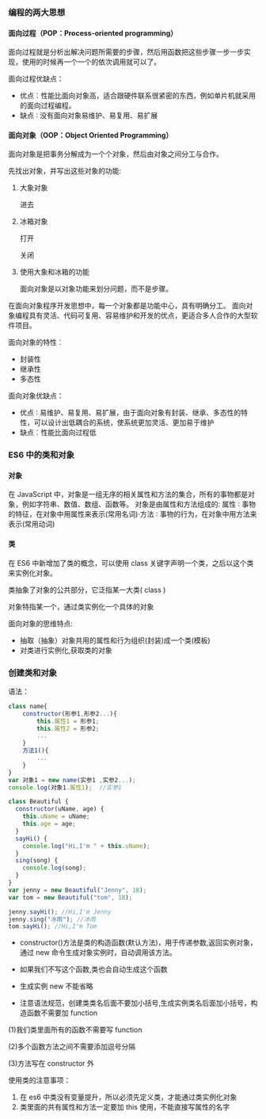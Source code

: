 ### 编程的两大思想

#### 面向过程（POP：Process-oriented programming）

面向过程就是分析出解决问题所需要的步骤，然后用函数把这些步骤一步一步实现，使用的时候再一个一个的依次调用就可以了。

面向过程优缺点：

- 优点︰性能比面向对象高，适合跟硬件联系很紧密的东西，例如单片机就采用的面向过程编程。
- 缺点 ∶ 没有面向对象易维护、易复用、易扩展

#### 面向对象（OOP：Object Oriented Programming）

面向对象是把事务分解成为一个个对象，然后由对象之间分工与合作。

先找出对象，并写出这些对象的功能:

1. 大象对象

   进去

2. 冰箱对象

   打开

   关闭

3. 使用大象和冰箱的功能

   面向对象是以对象功能来划分问题，而不是步骤。

在面向对象程序开发思想中，每一个对象都是功能中心，具有明确分工。
面向对象编程具有灵活、代码可复用、容易维护和开发的优点，更适合多人合作的大型软件项目。

面向对象的特性︰

- 封装性
- 继承性
- 多态性

面向对象优缺点：

- 优点 ∶ 易维护、易复用、易扩展，由于面向对象有封装、继承、多态性的特性，可以设计出低耦合的系统，使系统更加灵活、更加易于维护
- 缺点︰性能比面向过程低

### ES6 中的类和对象

#### 对象

在 JavaScript 中，对象是一组无序的相关属性和方法的集合，所有的事物都是对象，例如字符串、数值、数组、函数等。
对象是由属性和方法组成的:
属性 ∶ 事物的特征，在对象中用属性来表示(常用名词)·方法 ∶ 事物的行为，在对象中用方法来表示(常用动词)

#### 类

在 ES6 中新增加了类的概念，可以使用 class 关键字声明一个类，之后以这个类来实例化对象。

类抽象了对象的公共部分，它泛指某一大类( class )

对象特指某一个，通过类实例化一个具体的对象

面向对象的思维特点:

- 抽取（抽象）对象共用的属性和行为组织(封装)成一个类(模板)
- 对类进行实例化,获取类的对象

### 创建类和对象

语法：

```javascript
class name{
    constructor(形参1,形参2...){
        this.属性1 = 形参1;
        this.属性2 = 形参2;
        ...
    }
    方法1(){
        ...
    }
}
var 对象1 = new name(实参1 ,实参2...);
console.log(对象1.属性1);  //实参1
```

```javascript
class Beautiful {
  constructor(uName, age) {
    this.uName = uName;
    this.age = age;
  }
  sayHi() {
    console.log("Hi,I'm " + this.uName);
  }
  sing(song) {
    console.log(song);
  }
}
var jenny = new Beautiful("Jenny", 18);
var tom = new Beautiful("tom", 18);

jenny.sayHi(); //Hi,I'm Jenny
jenny.sing("冰雨"); //冰雨
tom.sayHi(); //Hi,I'm Tom
```

- constructor()方法是类的构造函数(默认方法)，用于传递参数,返回实例对象，通过 new 命令生成对象实例时，自动调用该方法。

- 如果我们不写这个函数,类也会自动生成这个函数
- 生成实例 new 不能省略
- 注意语法规范，创建类类名后面不要加小括号,生成实例类名后面加小括号，构造函数不需要加 function

(1)我们类里面所有的函数不需要写 function

(2)多个函数方法之间不需要添加逗号分隔

(3)方法写在 constructor 外

使用类的注意事项：

1. 在 es6 中类没有变量提升，所以必须先定义类，才能通过类实例化对象
2. 类里面的共有属性和方法一定要加 this 使用，不能直接写属性的名字
